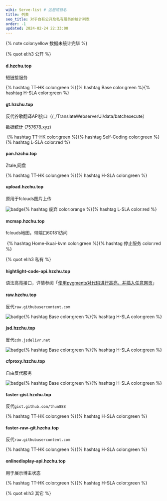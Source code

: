 ```yaml
---
wiki: Serve-list # 这是项目名
title: 列表
seo_title: 对于自有公开及私有服务的统计列表
order: -1
updated: 2024-02-24 22:33:00
---
```


{% note color:yellow 数据未统计完毕 %}

{% quot el:h3 公开 %}

#### d.hzchu.top

短链接服务

{% hashtag TT-HK color:green %}{% hashtag Base color:green %}{% hashtag H-SLA color:green %}

#### gt.hzchu.top

反代谷歌翻译API接口（/_/TranslateWebserverUi/data/batchexecute）

[数据统计 (757678.xyz)](https://gt-stats.757678.xyz/)

​	{% hashtag TT-HK color:green %}{% hashtag Self-Coding color:green %}{% hashtag L-SLA color:red %}

#### pan.hzchu.top

Ztale,网盘

{% hashtag TT-HK color:green %}{% hashtag H-SLA color:green %}

#### upload.hzchu.top

原用于fclouds图片上传

<img style="display: inline-block;" src="https://img.shields.io/badge/Vercel-Vercel?logo=Vercel&color=000000" alt="badge">{% hashtag 废弃 color:orange %}{% hashtag L-SLA color:red %}

#### mcmap.hzchu.top

fclouds地图，带端口60181访问

​	{% hashtag Home-ikuai-kvm color:green %}{% hashtag 停止服务 color:red %}

{% quot el:h3 私有 %}

#### hightlight-code-api.hzchu.top

语法高亮接口，详情参阅「[使用pygments对代码进行高亮，并插入任意网页](/2024/使用pygments对代码进行高亮，并插入任意网页/)」

#### raw.hzchu.top

反代`raw.githubusercontent.com`

<img style="display: inline-block;" src="https://img.shields.io/badge/Vercel-Vercel?logo=Vercel&color=000000" alt="badge">{% hashtag Base color:green %}{% hashtag H-SLA color:green %}

#### jsd.hzchu.top

反代`cdn.jsdelivr.net`

<img style="display: inline-block;" src="https://img.shields.io/badge/Vercel-Vercel?logo=Vercel&color=000000" alt="badge">{% hashtag Base color:green %}{% hashtag H-SLA color:green %}

#### cfproxy.hzchu.top

自由反代服务

<img style="display: inline-block;" src="https://img.shields.io/badge/Cloudflare-Cloudflare?logo=Cloudflare&color=000000" alt="badge">{% hashtag Base color:green %}{% hashtag H-SLA color:green %}

#### faster-gist.hzchu.top

反代`gist.github.com/thun888`

{% hashtag TT-HK color:green %}{% hashtag H-SLA color:green %}

#### faster-raw-git.hzchu.top

反代`raw.githubusercontent.com`

{% hashtag TT-HK color:green %}{% hashtag H-SLA color:green %}

#### onlinedisplay-api.hzchu.top

用于展示博主状态

{% hashtag TT-HK color:green %}{% hashtag H-SLA color:green %}

{% quot el:h3 其它 %}
